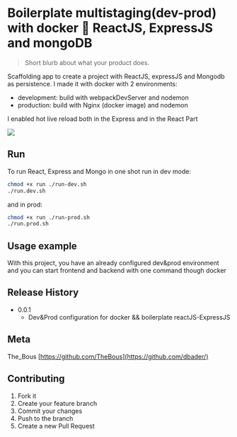 # Boilerplate multistaging(dev-prod) with docker :whale: ReactJS, ExpressJS and mongoDB
> Short blurb about what your product does.


Scaffolding app to create a project with ReactJS, expressJS and Mongodb as persistence. 
I made it with docker with 2  environments: 
- development: build with webpackDevServer and nodemon
- production: build with Nginx (docker image) and nodemon

I enabled hot live reload both in the Express and in the React Part

![](header.png)

## Run

To run React, Express and Mongo in one shot run in dev mode:

```sh
chmod +x run ./run-dev.sh 
./run.dev.sh
```

and in prod: 

```sh
chmod +x run ./run-prod.sh 
./run.prod.sh
```

## Usage example

With this project, you have an already configured dev&prod environment and you can start frontend and backend with one command though docker


## Release History

* 0.0.1
    * Dev&Prod configuration for docker && boilerplate reactJS-ExpressJS

## Meta

The_Bous [https://github.com/TheBous](https://github.com/dbader/)

## Contributing

1. Fork it 
2. Create your feature branch 
3. Commit your changes 
4. Push to the branch
5. Create a new Pull Request
